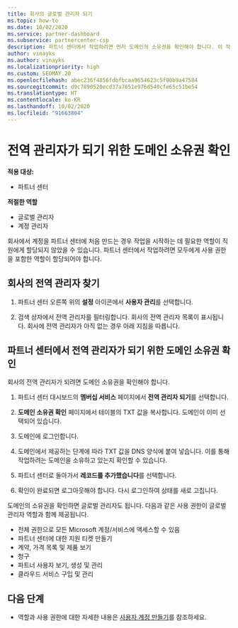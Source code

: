 ```yaml
---
title: 회사의 글로벌 관리자 되기
ms.topic: how-to
ms.date: 10/02/2020
ms.service: partner-dashboard
ms.subservice: partnercenter-csp
description: 파트너 센터에서 작업하려면 먼저 도메인의 소유권을 확인해야 합니다. 이 작업을 수행하는 방법과 사용자를 추가할 수 있는 글로벌 관리자가 되는 방법에 대해 알아봅니다.
author: vinayks
ms.author: vinayks
ms.localizationpriority: high
ms.custom: SEOMAY.20
ms.openlocfilehash: abec236f4856fdbfbcaa9654623c5f00b9a47584
ms.sourcegitcommit: d9c7890520ecd37a7651e976d540cfe65c51be54
ms.translationtype: HT
ms.contentlocale: ko-KR
ms.lasthandoff: 10/02/2020
ms.locfileid: "91663804"
---
```

# <a name="verify-your-domain-ownership-to-become-global-admin"></a>전역 관리자가 되기 위한 도메인 소유권 확인 

**적용 대상:**

- 파트너 센터

**적절한 역할**

- 글로벌 관리자
- 계정 관리자

회사에서 계정을 파트너 센터에 처음 만드는 경우 작업을 시작하는 데 필요한 역할이 직원에게 할당되지 않았을 수 있습니다.  파트너 센터에서 작업하려면 모두에게 사용 권한을 포함한 역할이 할당되어야 합니다.  

## <a name="find-the-companys-global-admin"></a>회사의 전역 관리자 찾기

1. 파트너 센터 오른쪽 위의 **설정** 아이콘에서 **사용자 관리**를 선택합니다.

1. 검색 상자에서 전역 관리자를 필터링합니다. 회사의 전역 관리자 목록이 표시됩니다. 회사에 전역 관리자가 아직 없는 경우 아래 지침을 따릅니다.


## <a name="verify-your-domain-ownership-to-become-a-global-admin-in-partner-center"></a>파트너 센터에서 전역 관리자가 되기 위한 도메인 소유권 확인

회사의 전역 관리자가 되려면 도메인 소유권을 확인해야 합니다.

1. 파트너 센터 대시보드의 **멤버십 서비스** 페이지에서 **전역 관리자 되기**를 선택합니다. 

2. **도메인 소유권 확인** 페이지에서 테이블의 TXT 값을 복사합니다. 도메인이 이미 선택되어 있습니다.

3. 도메인에 로그인합니다. 

4. 도메인에서 제공하는 단계에 따라 TXT 값을 DNS 양식에 붙여 넣습니다.  이를 통해 작업하려는 도메인을 소유하고 있는지 확인할 수 있습니다.

5. 파트너 센터로 돌아가서 **레코드를 추가했습니다**를 선택합니다.

6. 확인이 완료되면 로그아웃해야 합니다. 다시 로그인하여 상태를 새로 고칩니다. 

도메인의 소유권을 확인하면 글로벌 관리자도 됩니다. 다음과 같은 사용 권한이 글로벌 관리자 역할과 함께 제공됩니다.

- 전체 권한으로 모든 Microsoft 계정/서비스에 액세스할 수 있음 
- 파트너 센터에 대한 지원 티켓 만들기
- 계약, 가격 목록 및 제품 보기
- 청구
- 파트너 사용자 보기, 생성 및 관리
- 클라우드 서비스 구입 및 관리

## <a name="next-steps"></a>다음 단계

- 역할과 사용 권한에 대한 자세한 내용은 [사용자 계정 만들기](create-user-accounts-and-set-permissions.md)를 참조하세요. 